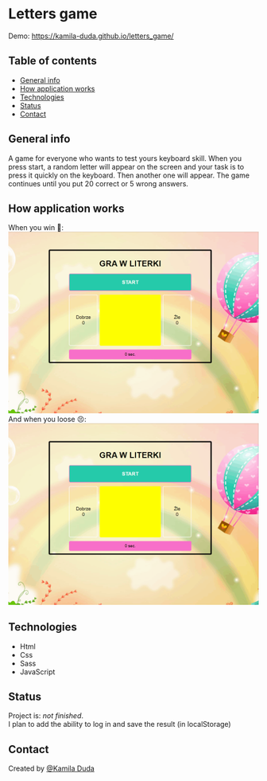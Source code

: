# Letters game
Demo: <a href="https://kamila-duda.github.io/letters_game/" target="_blank">https://kamila-duda.github.io/letters_game/</a>
## Table of contents

- [General info](#general-info)
- [How application works](#how-application-works)
- [Technologies](#technologies)
- [Status](#status)
- [Contact](#contact)

## General info

A game for everyone who wants to test yours keyboard skill. When you press start, a random letter will appear on the screen and your task is to press it quickly on the keyboard. Then another one will appear. The game continues until you put 20 correct or 5 wrong answers.

## How application works

When you win 👏:
![gif of the application works](https://github.com/kamila-duda/letters_game/blob/master/win.gif?raw=true)
And when you loose 😣:
![gif of the application works](https://github.com/kamila-duda/letters_game/blob/master/loose.gif?raw=true)

## Technologies

- Html
- Css
- Sass
- JavaScript

## Status

Project is: _not finished_.\
I plan to add the ability to log in and save the result (in localStorage)

## Contact

Created by [@Kamila Duda](https://github.com/kamila-duda)
